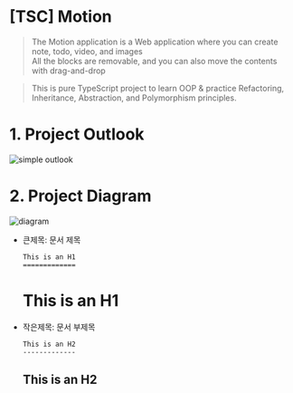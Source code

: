 [TSC] Motion
======================

> The Motion application is a Web application where you can create note, todo, video, and images    
> All the blocks are removable, and you can also move the contents with drag-and-drop

> This is pure TypeScript project to learn OOP & practice Refactoring, Inheritance, Abstraction, and Polymorphism principles.


# 1. Project Outlook
![simple outlook](https://github.com/Rosa-Kang/motion/assets/49248131/7ef53c39-7e1d-4c49-a728-4d22ffd46fb3)


# 2. Project Diagram
![diagram](https://github.com/Rosa-Kang/motion/assets/49248131/4207d596-3a3d-4267-87fe-c49a230431d8)


* 큰제목: 문서 제목
    ```
    This is an H1
    =============
    ```
    This is an H1
    =============

* 작은제목: 문서 부제목
    ```
    This is an H2
    -------------
    ```
    This is an H2
    -------------

